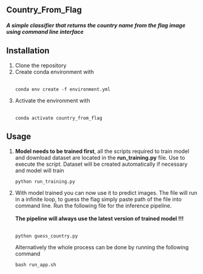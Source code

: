 ## Country_From_Flag

##### A simple classifier that returns the country name from the flag image using command line interface


## Installation
<ol>
<li>Clone the repository
</li>
<li>Create conda environment with <br><br>


    conda env create -f environment.yml

<li>Activate the environment with<br><br>

    conda activate country_from_flag
</li>
</ol>

## Usage
<ol>
<li> <b>Model needs to be trained first</b>, all the scripts required to train model and download dataset are located in the <b>run_training.py</b> file.
Use to execute the script. Dataset will be created automatically if necessary and model will train

    python run_training.py
</li>
<li>With model trained you can now use it to predict images.
The file will run in a infinite loop, to guess the flag simply paste path of the file into command line. Run the following file for the inference pipeline.<br><br><b>The pipeline will always use the latest version of trained model !!!</b><br><br>

    python guess_country.py

Alternatively the whole process can be done by running the following command

    bash run_app.sh
</li>
</ol>
